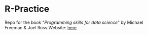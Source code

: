 # R-Practice
 Repo for the book "*Programming skills for data science*" by Michael Freeman & Joel Ross
Website: [here](https://programming-for-data-science.github.io/)